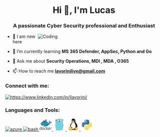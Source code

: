 <h1 align="center">Hi 👋, I'm Lucas</h1>
<h3 align="center">A passionate Cyber Security professional and Enthusiast</h3>
<img align="right" alt="Coding" width="400" src="https://www.google.com/url?sa=i&url=https%3A%2F%2Fdiscovertemplate.com%2Fdesign-assets%2Fgifs%2Fflat-gifs%2Fcyber-security-animated-gif-icon-pack-powerpoint%2F&psig=AOvVaw03c0tEqSi5oIPPCddL66WA&ust=1674580158972000&source=images&cd=vfe&ved=0CA8QjRxqFwoTCPiT5LGX3vwCFQAAAAAdAAAAABAQ">


- 👋 I am new here 

- 🌱 I’m currently learning **MS 365 Defender, AppSec, Python and Go**

- 💬 Ask me about **Security Operations, MDI , MDA , O365**

- 📫 How to reach me **lavorinilive@gmail.com**

<h3 align="left">Connect with me:</h3>
<p align="left">
<a href="https://linkedin.com/in/https://www.linkedin.com/in/llavorini/" target="blank"><img align="center" src="https://raw.githubusercontent.com/rahuldkjain/github-profile-readme-generator/master/src/images/icons/Social/linked-in-alt.svg" alt="https://www.linkedin.com/in/llavorini/" height="30" width="40" /></a>
</p>

<h3 align="left">Languages and Tools:</h3>
<p align="left"> <a href="https://azure.microsoft.com/en-in/" target="_blank" rel="noreferrer"> <img src="https://www.vectorlogo.zone/logos/microsoft_azure/microsoft_azure-icon.svg" alt="azure" width="40" height="40"/> </a> <a href="https://www.gnu.org/software/bash/" target="_blank" rel="noreferrer"> <img src="https://www.vectorlogo.zone/logos/gnu_bash/gnu_bash-icon.svg" alt="bash" width="40" height="40"/> </a> <a href="https://www.docker.com/" target="_blank" rel="noreferrer"> <img src="https://raw.githubusercontent.com/devicons/devicon/master/icons/docker/docker-original-wordmark.svg" alt="docker" width="40" height="40"/> </a> <a href="https://golang.org" target="_blank" rel="noreferrer"> <img src="https://raw.githubusercontent.com/devicons/devicon/master/icons/go/go-original.svg" alt="go" width="40" height="40"/> </a> <a href="https://www.linux.org/" target="_blank" rel="noreferrer"> <img src="https://raw.githubusercontent.com/devicons/devicon/master/icons/linux/linux-original.svg" alt="linux" width="40" height="40"/> </a> <a href="https://www.python.org" target="_blank" rel="noreferrer"> <img src="https://raw.githubusercontent.com/devicons/devicon/master/icons/python/python-original.svg" alt="python" width="40" height="40"/> </a> </p>
